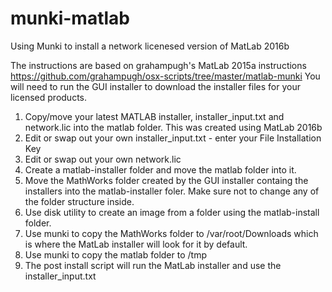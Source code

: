 # munki-matlab
Using Munki to install a network licenesed version of MatLab 2016b

The instructions are based on grahampugh's MatLab 2015a instructions https://github.com/grahampugh/osx-scripts/tree/master/matlab-munki
You will need to run the GUI installer to download the installer files for your licensed products.

1. Copy/move your latest MATLAB installer, installer_input.txt and network.lic into the matlab folder. This was created using MatLab 2016b
2. Edit or swap out your own installer_input.txt - enter your File Installation Key
3. Edit or swap out your own network.lic
4. Create a matlab-installer folder and move the matlab folder into it.
5. Move the MathWorks folder created by the GUI installer containg the installers into the matlab-installer foler. Make sure not to change any of the folder structure inside.
6. Use disk utility to create an image from a folder using the matlab-install folder.
7. Use munki to copy the MathWorks folder to /var/root/Downloads which is where the MatLab installer will look for it by default.
8. Use munki to copy the matlab folder to /tmp
9. The post install script will run the MatLab installer and use the installer_input.txt
